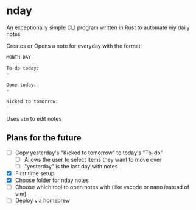 # nday

An exceptionally simple CLI program written in Rust to automate my daily notes

Creates or Opens a note for everyday with the format:

```markdown
MONTH DAY

To-do today:
-

Done today:
-

Kicked to tomorrow:
-

```

Uses `vim` to edit notes

## Plans for the future

- [ ] Copy yesterday's "Kicked to tomorrow" to today's "To-do"
  - [ ] Allows the user to select items they want to move over
  - [ ] "yesterday" is the last day with notes
- [X] First time setup
- [X] Choose folder for nday notes
- [ ] Choose which tool to open notes with (like vscode or nano instead of vim)
- [ ] Deploy via homebrew
